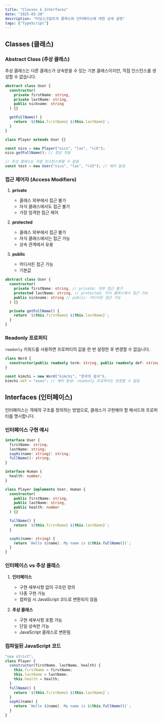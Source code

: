 ```yaml
---
title: "Classes & Interfaces"
date: "2025-03-20"
description: "타입스크립트의 클래스와 인터페이스에 대한 상세 설명"
tags: ["TypeScript"]
---
```


## Classes (클래스)

### Abstract Class (추상 클래스)

추상 클래스는 다른 클래스가 상속받을 수 있는 기본 클래스이지만, 직접 인스턴스를 생성할 수 없습니다.

```typescript
abstract class User {
  constructor(
    private firstName: string,
    private lastName: string,
    public nickname: string
  ) {}

  getFullName() {
    return `${this.firstName} ${this.lastName}`;
  }
}

class Player extends User {}

const nico = new Player("nico", "las", "니꼬");
nico.getFullName(); // 정상 작동

// 추상 클래스는 직접 인스턴스화할 수 없음
const test = new User("nico", "las", "니꼬"); // 에러 발생
```

### 접근 제어자 (Access Modifiers)

1. **private**

   - 클래스 외부에서 접근 불가
   - 자식 클래스에서도 접근 불가
   - 가장 엄격한 접근 제어

2. **protected**

   - 클래스 외부에서 접근 불가
   - 자식 클래스에서는 접근 가능
   - 상속 관계에서 유용

3. **public**
   - 어디서든 접근 가능
   - 기본값

```typescript
abstract class User {
  constructor(
    private firstName: string, // private: 외부 접근 불가
    protected lastName: string, // protected: 자식 클래스에서 접근 가능
    public nickname: string // public: 어디서든 접근 가능
  ) {}

  private getFullName() {
    return `${this.firstName} ${this.lastName}`;
  }
}
```

### Readonly 프로퍼티

`readonly` 키워드를 사용하면 프로퍼티의 값을 한 번 설정한 후 변경할 수 없습니다.

```typescript
class Word {
  constructor(public readonly term: string, public readonly def: string) {}
}

const kimchi = new Word("kimchi", "한국의 음식");
kimchi.def = "xxxx"; // 에러 발생: readonly 프로퍼티는 변경할 수 없음
```

## Interfaces (인터페이스)

인터페이스는 객체의 구조를 정의하는 방법으로, 클래스가 구현해야 할 메서드와 프로퍼티를 명시합니다.

### 인터페이스 구현 예시

```typescript
interface User {
  firstName: string;
  lastName: string;
  sayHi(name: string): string;
  fullName(): string;
}

interface Human {
  health: number;
}

class Player implements User, Human {
  constructor(
    public firstName: string,
    public lastName: string,
    public health: number
  ) {}

  fullName() {
    return `${this.firstName} ${this.lastName}`;
  }

  sayHi(name: string) {
    return `Hello ${name}. My name is ${this.fullName()}`;
  }
}
```

### 인터페이스 vs 추상 클래스

1. **인터페이스**

   - 구현 세부사항 없이 구조만 정의
   - 다중 구현 가능
   - 컴파일 시 JavaScript 코드로 변환되지 않음

2. **추상 클래스**
   - 구현 세부사항 포함 가능
   - 단일 상속만 가능
   - JavaScript 클래스로 변환됨

### 컴파일된 JavaScript 코드

```javascript
"use strict";
class Player {
  constructor(firstName, lastName, health) {
    this.firstName = firstName;
    this.lastName = lastName;
    this.health = health;
  }
  fullName() {
    return `${this.firstName} ${this.lastName}`;
  }
  sayHi(name) {
    return `Hello ${name}. My name is ${this.fullName()}`;
  }
}
```
